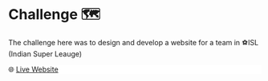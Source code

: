 # Challenge 🗺
<p>The challenge here was to design and develop a website for a team in ⚽ISL (Indian Super Leauge)</p>
<p>
<div>
  🌐 <a href="https://varkey-josu.github.io/WEB-FOR-TEAM_Varkey-Josu/index.html">Live Website</a>
</p>
</div>
<style>
div{
background-color:white;
color:black;
}
</style>